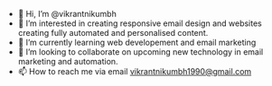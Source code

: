 - 👋 Hi, I’m @vikrantnikumbh
- 👀 I’m interested in creating responsive email design and websites creating fully automated and personalised content. 
- 🌱 I’m currently learning web developement and email marketing
- 💞️ I’m looking to collaborate on upcoming new technology in email marketing and automation. 
- 📫 How to reach me via email vikrantnikumbh1990@gmail.com

<!---
vikrantnikumbh/vikrantnikumbh is a ✨ special ✨ repository because its `README.md` (this file) appears on your GitHub profile.
You can click the Preview link to take a look at your changes.
--->
